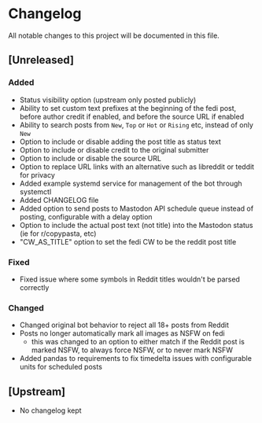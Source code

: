 # Changelog

All notable changes to this project will be documented in this file.

## [Unreleased]

### Added
- Status visibility option (upstream only posted publicly)
- Ability to set custom text prefixes at the beginning of the fedi post, before author credit if enabled, and before the source URL if enabled
- Ability to search posts from `New`, `Top` or `Hot` or `Rising` etc, instead of only `New`
- Option to include or disable adding the post title as status text
- Option to include or disable credit to the original submitter
- Option to include or disable the source URL
- Option to replace URL links with an alternative such as libreddit or teddit for privacy
- Added example systemd service for management of the bot through systemctl
- Added CHANGELOG file
- Added option to send posts to Mastodon API schedule queue instead of posting, configurable with a delay option
- Option to include the actual post text (not title) into the Mastodon status (ie for r/copypasta, etc)
- "CW_AS_TITLE" option to set the fedi CW to be the reddit post title

### Fixed

- Fixed issue where some symbols in Reddit titles wouldn't be parsed correctly

### Changed

- Changed original bot behavior to reject all 18+ posts from Reddit
- Posts no longer automatically mark all images as NSFW on fedi
   - this was changed to an option to either match if the Reddit post is marked NSFW, to always force NSFW, or to never mark NSFW 
- Added pandas to requirements to fix timedelta issues with configurable units for scheduled posts

## [Upstream]

- No changelog kept
